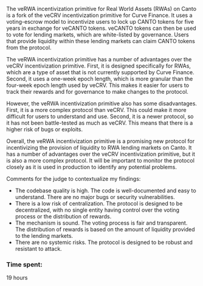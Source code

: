 The veRWA incentivization primitive for Real World Assets (RWAs) on Canto is a fork of the veCRV incentivization primitive for Curve Finance. It uses a voting-escrow model to incentivize users to lock up CANTO tokens for five years in exchange for veCANTO tokens. veCANTO tokens can then be used to vote for lending markets, which are white-listed by governance. Users that provide liquidity within these lending markets can claim CANTO tokens from the protocol.

The veRWA incentivization primitive has a number of advantages over the veCRV incentivization primitive. First, it is designed specifically for RWAs, which are a type of asset that is not currently supported by Curve Finance. Second, it uses a one-week epoch length, which is more granular than the four-week epoch length used by veCRV. This makes it easier for users to track their rewards and for governance to make changes to the protocol.

However, the veRWA incentivization primitive also has some disadvantages. First, it is a more complex protocol than veCRV. This could make it more difficult for users to understand and use. Second, it is a newer protocol, so it has not been battle-tested as much as veCRV. This means that there is a higher risk of bugs or exploits.

Overall, the veRWA incentivization primitive is a promising new protocol for incentivizing the provision of liquidity to RWA lending markets on Canto. It has a number of advantages over the veCRV incentivization primitive, but it is also a more complex protocol. It will be important to monitor the protocol closely as it is used in production to identify any potential problems.

Comments for the judge to contextualize my findings:

* The codebase quality is high. The code is well-documented and easy to understand. There are no major bugs or security vulnerabilities.
* There is a low risk of centralization. The protocol is designed to be decentralized, with no single entity having control over the voting process or the distribution of rewards.
* The mechanism is sound. The voting process is fair and transparent. The distribution of rewards is based on the amount of liquidity provided to the lending markets.
* There are no systemic risks. The protocol is designed to be robust and resistant to attack.

### Time spent:
19 hours